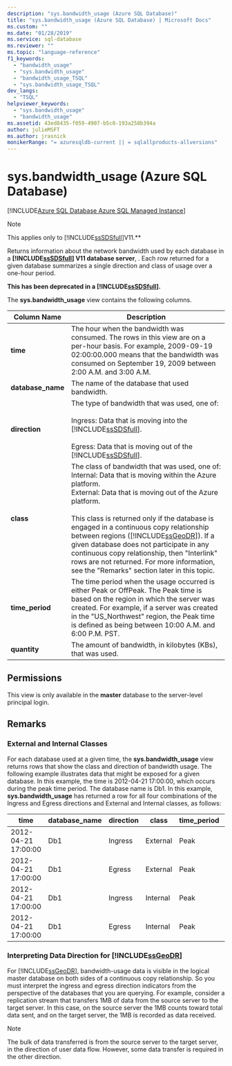 ```yaml
---
description: "sys.bandwidth_usage (Azure SQL Database)"
title: "sys.bandwidth_usage (Azure SQL Database) | Microsoft Docs"
ms.custom: ""
ms.date: "01/28/2019"
ms.service: sql-database
ms.reviewer: ""
ms.topic: "language-reference"
f1_keywords: 
  - "bandwidth_usage"
  - "sys.bandwidth_usage"
  - "bandwidth_usage_TSQL"
  - "sys.bandwidth_usage_TSQL"
dev_langs: 
  - "TSQL"
helpviewer_keywords: 
  - "sys.bandwidth_usage"
  - "bandwidth_usage"
ms.assetid: 43ed8435-f059-4907-b5c0-193a258b394a
author: julieMSFT
ms.author: jrasnick
monikerRange: "= azuresqldb-current || = sqlallproducts-allversions"
---
```

# sys.bandwidth_usage (Azure SQL Database)

[!INCLUDE[Azure SQL Database Azure SQL Managed Instance](../../includes/applies-to-version/asdb-asdbmi.md)]

> [!NOTE]
> This applies only to [!INCLUDE[ssSDSfull](../../includes/sssdsfull-md.md)]V11.**  
  
 Returns information about the network bandwidth used by each database in a **[!INCLUDE[ssSDSfull](../../includes/sssdsfull-md.md)] V11 database server**, . Each row returned for a given database summarizes a single direction and class of usage over a one-hour period.  
  
 **This has been deprecated in a [!INCLUDE[ssSDSfull](../../includes/sssdsfull-md.md)].**  
  
 The **sys.bandwidth_usage** view contains the following columns.  
  
|Column Name|Description|  
|-----------------|-----------------|  
|**time**|The hour when the bandwidth was consumed. The rows in this view are on a per-hour basis. For example, 2009-09-19 02:00:00.000 means that the bandwidth was consumed on September 19, 2009 between 2:00 A.M. and 3:00 A.M.|  
|**database_name**|The name of the database that used bandwidth.|  
|**direction**|The type of bandwidth that was used, one of:<br /><br /> Ingress: Data that is moving into the [!INCLUDE[ssSDSfull](../../includes/sssdsfull-md.md)].<br /><br /> Egress: Data that is moving out of the [!INCLUDE[ssSDSfull](../../includes/sssdsfull-md.md)].|  
|**class**|The class of bandwidth that was used, one of:<br />Internal: Data that is moving within the Azure platform.<br />External: Data that is moving out of the Azure platform.<br /><br /> This class is returned only if the database is engaged in a continuous copy relationship between regions ([!INCLUDE[ssGeoDR](../../includes/ssgeodr-md.md)]). If a given database does not participate in any continuous copy relationship, then "Interlink" rows are not returned. For more information, see the "Remarks" section later in this topic.|  
|**time_period**|The time period when the usage occurred is either Peak or OffPeak. The Peak time is based on the region in which the server was created. For example, if a server was created in the "US_Northwest" region, the Peak time is defined as being between 10:00 A.M. and 6:00 P.M. PST.|  
|**quantity**|The amount of bandwidth, in kilobytes (KBs), that was used.|  
  
## Permissions

 This view is only available in the **master** database to the server-level principal login.  
  
## Remarks  
  
### External and Internal Classes

 For each database used at a given time, the **sys.bandwidth_usage** view returns rows that show the class and direction of bandwidth usage. The following example illustrates data that might be exposed for a given database. In this example, the time is 2012-04-21 17:00:00, which occurs during the peak time period. The database name is Db1. In this example, **sys.bandwidth_usage** has returned a row for all four combinations of the Ingress and Egress directions and External and Internal classes, as follows:  
  
|time|database_name|direction|class|time_period|quantity|  
|----------|--------------------|---------------|-----------|------------------|--------------|  
|2012-04-21 17:00:00|Db1|Ingress|External|Peak|66|  
|2012-04-21 17:00:00|Db1|Egress|External|Peak|741|  
|2012-04-21 17:00:00|Db1|Ingress|Internal|Peak|1052|  
|2012-04-21 17:00:00|Db1|Egress|Internal|Peak|3525|  
  
### Interpreting Data Direction for [!INCLUDE[ssGeoDR](../../includes/ssgeodr-md.md)]

 For [!INCLUDE[ssGeoDR](../../includes/ssgeodr-md.md)], bandwidth-usage data is visible in the logical master database on both sides of a continuous copy relationship. So you must interpret the ingress and egress direction indicators from the perspective of the databases that you are querying. For example, consider a replication stream that transfers 1MB of data from the source server to the target server. In this case, on the source server the 1MB counts toward total data sent, and on the target server, the 1MB is recorded as data received.  
  
> [!NOTE]  
> The bulk of data transferred is from the source server to the target server, in the direction of user data flow. However, some data transfer is required in the other direction.  
